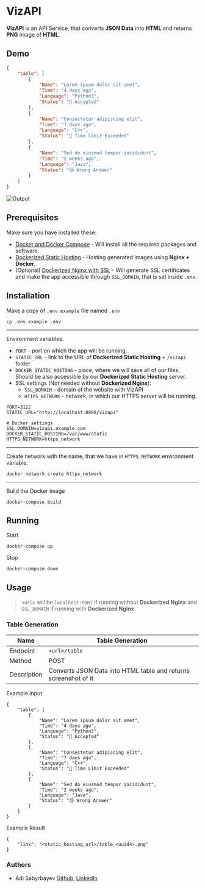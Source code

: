 # VizAPI

**VizAPI** is an API Service, that converts **JSON Data** into **HTML** and returns **PNG** image of **HTML**.

## Demo

```JSON
{
    "table": [
        {
            "Name": "Lorem ipsum dolor sit amet",
            "Time": "4 days ago",
            "Language": "Python3",
            "Status": "💚 Accepted"
        },
        {
            "Name": "Consectetur adipiscing elit",
            "Time": "7 days ago",
            "Language": "C++",
            "Status": "🤬 Time Limit Exceeded"
        },
        {
            "Name": "Sed do eiusmod tempor incididunt",
            "Time": "2 weeks ago",
            "Language": "Java",
            "Status": "😢 Wrong Answer"
        }
    ]
}
```

![Output](https://i.imgur.com/G0nzeuw.png)

## Prerequisites

Make sure you have installed these:
- [Docker and Docker Compose](https://phoenixnap.com/kb/install-docker-compose-on-ubuntu-20-04) - Will install all the required packages and software.
- [Dockerized Static Hosting](https://github.com/madrigals1/nginx_static) - Hosting generated images using **Nginx + Docker**.
- (Optional) [Dockerized Nginx with SSL](https://github.com/madrigals1/nginx) - Will generate SSL certificates and make the app accessible through `SSL_DOMAIN`, that is set inside `.env`.

## Installation

Make a copy of `.env.example` file named `.env`

```shell script
cp .env.example .env
```

---

Environment variables:
- `PORT` - port on which the app will be running.
- `STATIC_URL` - link to the URL of **Dockerized Static Hosting** + `/vizapi` folder
- `DOCKER_STATIC_HOSTING` - place, where we will save all of our files. Should be also accessible by our **Dockerized Static Hosting** server.
- SSL settings (Not needed without **Dockerized Nginx**):
    - `SSL_DOMAIN` - domain of the website with VizAPI
    - `HTTPS_NETWORK` - network, in which our HTTPS server will be running. 

```dotenv
PORT=3122
STATIC_URL="http://localhost:8800/vizapi"

# Docker settings
SSL_DOMAIN=vizapi.example.com
DOCKER_STATIC_HOSTING=/var/www/static
HTTPS_NETWORK=https_network
```

---

Create network with the name, that we have in `HTTPS_NETWORK` environment variable.

```shell script
docker network create https_network
```

---

Build the Docker image

```shell script
docker-compose build
```

## Running

Start
```
docker-compose up
```

Stop
```
docker-compose down
```

## Usage

> `<url>` will be `localhost:PORT` if running without **Dockerized Nginx** and `SSL_DOMAIN` if running with **Dockerized Nginx** 

### Table Generation

| Name | Table Generation |
| --- | --- |
| Endpoint | `<url>/table` |
| Method | POST |
| Description | Converts JSON Data into HTML table and returns screenshot of it |

Example Input

```
{
    "table": [
        {
            "Name": "Lorem ipsum dolor sit amet",
            "Time": "4 days ago",
            "Language": "Python3",
            "Status": "💚 Accepted"
        },
        {
            "Name": "Consectetur adipiscing elit",
            "Time": "7 days ago",
            "Language": "C++",
            "Status": "🤬 Time Limit Exceeded"
        },
        {
            "Name": "Sed do eiusmod tempor incididunt",
            "Time": "2 weeks ago",
            "Language": "Java",
            "Status": "😢 Wrong Answer"
        }
    ]
}
```

Example Result

```
{
    "link": "<static_hosting_url>/table_<uuid4>.png"
}
```

### Authors
- Adi Sabyrbayev [Github](https://github.com/madrigals1), [LinkedIn](https://www.linkedin.com/in/madrigals1/)
